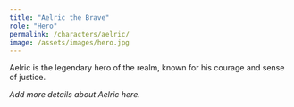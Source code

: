 ```yaml
---
title: "Aelric the Brave"
role: "Hero"
permalink: /characters/aelric/
image: /assets/images/hero.jpg
---
```


Aelric is the legendary hero of the realm, known for his courage and sense of justice.

*Add more details about Aelric here.* 